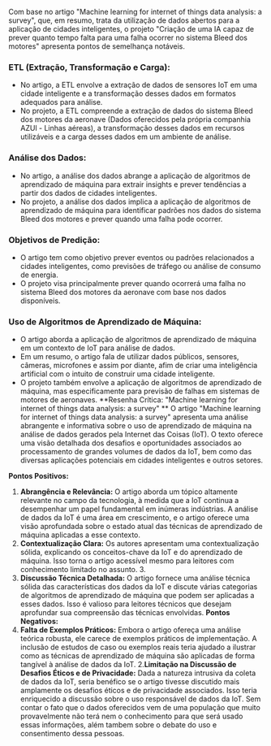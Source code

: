 Com base no artigo "Machine learning for internet of things data analysis: a survey", que, em resumo, trata da utilização de dados abertos para a aplicação de cidades inteligentes, o projeto "Criação de uma IA capaz de prever quanto tempo falta para uma falha ocorrer no sistema Bleed dos motores" apresenta pontos de semelhança notáveis.

### ETL (Extração, Transformação e Carga):
- No artigo, a ETL envolve a extração de dados de sensores IoT em uma cidade inteligente e a transformação desses dados em formatos adequados para análise.
- No projeto, a ETL compreende a extração de dados do sistema Bleed dos motores da aeronave (Dados oferecidos pela própria companhia AZUl - Linhas aéreas), a transformação desses dados em recursos utilizáveis e a carga desses dados em um ambiente de análise.

### Análise dos Dados:
- No artigo, a análise dos dados abrange a aplicação de algoritmos de aprendizado de máquina para extrair insights e prever tendências a partir dos dados de cidades inteligentes.
- No projeto, a análise dos dados implica a aplicação de algoritmos de aprendizado de máquina para identificar padrões nos dados do sistema Bleed dos motores e prever quando uma falha pode ocorrer.

### Objetivos de Predição:
- O artigo tem como objetivo prever eventos ou padrões relacionados a cidades inteligentes, como previsões de tráfego ou análise de consumo de energia.
- O projeto visa principalmente prever quando ocorrerá uma falha no sistema Bleed dos motores da aeronave com base nos dados disponíveis.

### Uso de Algoritmos de Aprendizado de Máquina:
- O artigo aborda a aplicação de algoritmos de aprendizado de máquina em um contexto de IoT para análise de dados.
- Em um resumo, o artigo fala de utilizar dados públicos, sensores, câmeras, microfones e assim por diante, afim de criar uma inteligência artificial com o intuito de construir uma cidade inteligente.
- O projeto também envolve a aplicação de algoritmos de aprendizado de máquina, mas especificamente para previsão de falhas em sistemas de motores de aeronaves.
**Resenha Crítica: "Machine learning for internet of things data analysis: a survey"
** O artigo "Machine learning for internet of things data analysis: a survey" apresenta uma análise abrangente e informativa sobre o uso de aprendizado de máquina na análise de dados gerados pela Internet das Coisas (IoT). O texto oferece uma visão detalhada dos desafios e oportunidades associados ao processamento de grandes volumes de dados da IoT, bem como das diversas aplicações potenciais em cidades inteligentes e outros setores. 

**Pontos Positivos:**  
1.  **Abrangência e Relevância:** O artigo aborda um tópico altamente relevante no campo da tecnologia, à medida que a IoT continua a desempenhar um papel fundamental em inúmeras indústrias. A análise de dados da IoT é uma área em crescimento, e o artigo oferece uma visão aprofundada sobre o estado atual das técnicas de aprendizado de máquina aplicadas a esse contexto. 
2.  **Contextualização Clara:** Os autores apresentam uma contextualização sólida, explicando os conceitos-chave da IoT e do aprendizado de máquina. Isso torna o artigo acessível mesmo para leitores com conhecimento limitado no assunto. 3.  
3. **Discussão Técnica Detalhada:** O artigo fornece uma análise técnica sólida das características dos dados da IoT e discute várias categorias de algoritmos de aprendizado de máquina que podem ser aplicadas a esses dados. Isso é valioso para leitores técnicos que desejam aprofundar sua compreensão das técnicas envolvidas. 
**Pontos Negativos:**
1.  **Falta de Exemplos Práticos:** Embora o artigo ofereça uma análise teórica robusta, ele carece de exemplos práticos de implementação. A inclusão de estudos de caso ou exemplos reais teria ajudado a ilustrar como as técnicas de aprendizado de máquina são aplicadas de forma tangível à análise de dados da IoT. 
2.**Limitação na Discussão de Desafios Éticos e de Privacidade:** Dada a natureza intrusiva da coleta de dados da IoT, seria benéfico se o artigo tivesse discutido mais amplamente os desafios éticos e de privacidade associados. Isso teria enriquecido a discussão sobre o uso responsável de dados da IoT. Sem contar o fato que o dados oferecidos vem de uma população que muito provavelmente não terá nem o conhecimento para que será usado essas informações, além tambem sobre o debate do uso e consentimento dessa pessoas. 